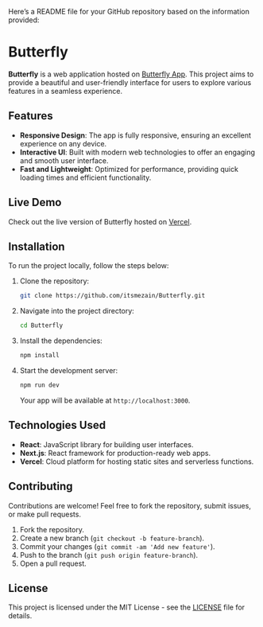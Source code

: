 Here’s a README file for your GitHub repository based on the information provided:

# Butterfly

**Butterfly** is a web application hosted on [Butterfly App](https://butterfly-olive.vercel.app/). This project aims to provide a beautiful and user-friendly interface for users to explore various features in a seamless experience.

## Features

- **Responsive Design**: The app is fully responsive, ensuring an excellent experience on any device.
- **Interactive UI**: Built with modern web technologies to offer an engaging and smooth user interface.
- **Fast and Lightweight**: Optimized for performance, providing quick loading times and efficient functionality.

## Live Demo

Check out the live version of Butterfly hosted on [Vercel](https://butterfly-olive.vercel.app/).

## Installation

To run the project locally, follow the steps below:

1. Clone the repository:
   ```bash
   git clone https://github.com/itsmezain/Butterfly.git
   ```

2. Navigate into the project directory:
   ```bash
   cd Butterfly
   ```

3. Install the dependencies:
   ```bash
   npm install
   ```

4. Start the development server:
   ```bash
   npm run dev
   ```

   Your app will be available at `http://localhost:3000`.

## Technologies Used

- **React**: JavaScript library for building user interfaces.
- **Next.js**: React framework for production-ready web apps.
- **Vercel**: Cloud platform for hosting static sites and serverless functions.

## Contributing

Contributions are welcome! Feel free to fork the repository, submit issues, or make pull requests.

1. Fork the repository.
2. Create a new branch (`git checkout -b feature-branch`).
3. Commit your changes (`git commit -am 'Add new feature'`).
4. Push to the branch (`git push origin feature-branch`).
5. Open a pull request.

## License

This project is licensed under the MIT License - see the [LICENSE](LICENSE) file for details.
